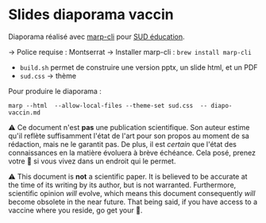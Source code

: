 # Slides diaporama vaccin

Diaporama réalisé avec [marp-cli](https://marp.app/) pour [SUD éducation](https://www.sudeducation.org/).

→ Police requise : Montserrat
→ Installer marp-cli : `brew install marp-cli`

- `build.sh` permet de construire une version pptx, un slide html, et un PDF
- `sud.css` → thème

Pour produire le diaporama : 

`marp --html  --allow-local-files --theme-set sud.css  -- diapo-vaccin.md`


⚠ Ce document n'est **pas** une publication scientifique. Son auteur estime qu'il reflète suffisamment l'état de l'art pour son propos au moment de sa rédaction, mais ne le garantit pas. De plus, il est *certain* que l'état des connaissances en la matière évoluera à brève échéance. Cela posé, prenez votre 💉 si vous vivez dans un endroit qui le permet.

⚠ This document is **not** a scientific paper. It is believed to be accurate at the time of its writing by its author, but is not warranted. Furthermore, scientific opinion *will* evolve, which means this document consequently *will* become obsolete in the near future. That being said, if you have access to a vaccine where you reside, go get your 💉.


